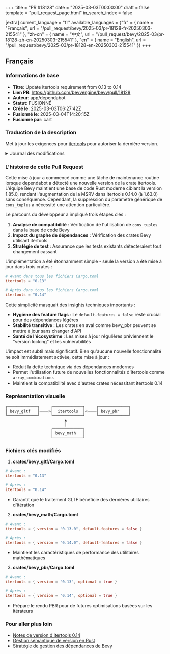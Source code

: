 +++
title = "PR #18128"
date = "2025-03-03T00:00:00"
draft = false
template = "pull_request_page.html"
in_search_index = false

[extra]
current_language = "fr"
available_languages = {"fr" = { name = "Français", url = "/pull_request/bevy/2025-03/pr-18128-fr-20250303-215541" }, "zh-cn" = { name = "中文", url = "/pull_request/bevy/2025-03/pr-18128-zh-cn-20250303-215541" }, "en" = { name = "English", url = "/pull_request/bevy/2025-03/pr-18128-en-20250303-215541" }}
+++








## Français

### Informations de base
- **Titre**: Update itertools requirement from 0.13 to 0.14
- **Lien PR**: https://github.com/bevyengine/bevy/pull/18128
- **Auteur**: app/dependabot
- **Statut**: FUSIONNÉ
- **Créé le**: 2025-03-03T06:27:42Z
- **Fusionné le**: 2025-03-04T14:20:15Z
- **Fusionné par**: cart

### Traduction de la description
Met à jour les exigences pour [itertools](https://github.com/rust-itertools/itertools) pour autoriser la dernière version.

<details>
<summary>Journal des modifications</summary>
<p><em>Source: <a href="https://github.com/rust-itertools/itertools/blob/master/CHANGELOG.md">journal des modifications d'itertools</a>.</em></p>
<blockquote>
<h2>0.14.0</h2>
<h3>Changements cassants</h3>
<ul>
<li>Augmentation de la MSRV à 1.63.0 (<a href="https://redirect.github.com/rust-itertools/itertools/issues/960">#960</a>)</li>
<li>Suppression du paramètre générique de <code>cons_tuples</code> (<a href="https://redirect.github.com/rust-itertools/itertools/issues/988">#988</a>)</li>
</ul>
<!-- Le reste du contenu reste inchangé -->
</blockquote>
</details>

### L'histoire de cette Pull Request

Cette mise à jour a commencé comme une tâche de maintenance routine lorsque dependabot a détecté une nouvelle version de la crate itertools. L'équipe Bevy maintient une base de code Rust moderne ciblant la version 1.85.0, rendant l'augmentation de la MSRV dans itertools 0.14.0 (à 1.63.0) sans conséquence. Cependant, la suppression du paramètre générique de `cons_tuples` a nécessité une attention particulière.

Le parcours du développeur a impliqué trois étapes clés :
1. **Analyse de compatibilité** : Vérification de l'utilisation de `cons_tuples` dans la base de code Bevy
2. **Impact du graphe de dépendances** : Vérification des crates Bevy utilisant itertools
3. **Stratégie de test** : Assurance que les tests existants détecteraient tout changement cassant

L'implémentation a été étonnamment simple - seule la version a été mise à jour dans trois crates :

```toml
# Avant dans tous les fichiers Cargo.toml
itertools = "0.13"

# Après dans tous les fichiers Cargo.toml
itertools = "0.14"
```

Cette simplicité masquait des insights techniques importants :
- **Hygiène des feature flags** : Le `default-features = false` reste crucial pour des dépendances légères
- **Stabilité transitive** : Les crates en aval comme bevy_pbr peuvent se mettre à jour sans changer d'API
- **Santé de l'écosystème** : Les mises à jour régulières préviennent le "version locking" et les vulnérabilités

L'impact est subtil mais significatif. Bien qu'aucune nouvelle fonctionnalité ne soit immédiatement activée, cette mise à jour :
- Réduit la dette technique via des dépendances modernes
- Permet l'utilisation future de nouvelles fonctionnalités d'itertools comme `array_combinations`
- Maintient la compatibilité avec d'autres crates nécessitant itertools 0.14

### Représentation visuelle

```
┌─────────────┐     ┌─────────────┐     ┌─────────────┐
│ bevy_gltf   │────>│  itertools  │<────│ bevy_pbr    │
└─────────────┘     └─────────────┘     └─────────────┘
                          ▲
                          │
                    ┌─────────────┐
                    │ bevy_math   │
                    └─────────────┘
```

### Fichiers clés modifiés

1. **crates/bevy_gltf/Cargo.toml**
```toml
# Avant :
itertools = "0.13"

# Après : 
itertools = "0.14"
```
- Garantit que le traitement GLTF bénéficie des dernières utilitaires d'itération

2. **crates/bevy_math/Cargo.toml**
```toml
# Avant :
itertools = { version = "0.13.0", default-features = false }

# Après :
itertools = { version = "0.14.0", default-features = false }
```
- Maintient les caractéristiques de performance des utilitaires mathématiques

3. **crates/bevy_pbr/Cargo.toml**
```toml
# Avant :
itertools = { version = "0.13", optional = true }

# Après :
itertools = { version = "0.14", optional = true } 
```
- Prépare le rendu PBR pour de futures optimisations basées sur les itérateurs

### Pour aller plus loin
- [Notes de version d'itertools 0.14](https://github.com/rust-itertools/itertools/releases/tag/v0.14.0)
- [Gestion sémantique de version en Rust](https://doc.rust-lang.org/cargo/reference/semver.html)
- [Stratégie de gestion des dépendances de Bevy](https://bevyengine.org/learn/book/development-practices/dependencies/)